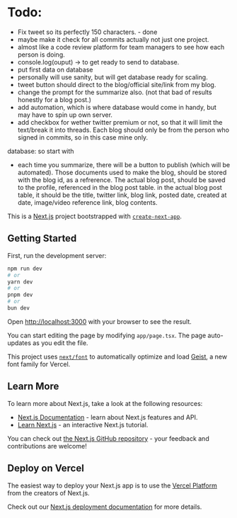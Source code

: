 # Todo: 

- Fix tweet so its perfectly 150 characters. - done
- maybe make it check for all commits actually not just one project. 
- almost like a code review platform for team managers to see how each person is doing.
- console.log(ouput) -> to get ready to send to database. 
- put first data on database
- personally will use sanity, but will get database ready for scaling. 
- tweet button should direct to the blog/official site/link from my blog. 
- change the prompt for the summarize also. (not that bad of results honestly for a blog post.)
- add automation, which is where database would come in handy, but may have to spin up own server. 
- add checkbox for wether twitter premium or not, so that it will limit the text/break it into threads. 
Each blog should only be from the person who signed in commits, so in this case mine only.

database: 
so start with
- each time you summarize, there will be a button to publish (which will be automated). Those documents used to make the blog, should be stored with the blog id, as a refrerence. The actual blog post, should be saved to the profile, referenced in the blog post table. in the actual blog post table, it should be the title, twitter link, blog link, posted date, created at date, image/video reference link, blog contents. 

This is a [Next.js](https://nextjs.org) project bootstrapped with [`create-next-app`](https://nextjs.org/docs/app/api-reference/cli/create-next-app).

## Getting Started

First, run the development server:

```bash
npm run dev
# or
yarn dev
# or
pnpm dev
# or
bun dev
```

Open [http://localhost:3000](http://localhost:3000) with your browser to see the result.

You can start editing the page by modifying `app/page.tsx`. The page auto-updates as you edit the file.

This project uses [`next/font`](https://nextjs.org/docs/app/building-your-application/optimizing/fonts) to automatically optimize and load [Geist](https://vercel.com/font), a new font family for Vercel.

## Learn More

To learn more about Next.js, take a look at the following resources:

- [Next.js Documentation](https://nextjs.org/docs) - learn about Next.js features and API.
- [Learn Next.js](https://nextjs.org/learn) - an interactive Next.js tutorial.

You can check out [the Next.js GitHub repository](https://github.com/vercel/next.js) - your feedback and contributions are welcome!

## Deploy on Vercel

The easiest way to deploy your Next.js app is to use the [Vercel Platform](https://vercel.com/new?utm_medium=default-template&filter=next.js&utm_source=create-next-app&utm_campaign=create-next-app-readme) from the creators of Next.js.

Check out our [Next.js deployment documentation](https://nextjs.org/docs/app/building-your-application/deploying) for more details.

